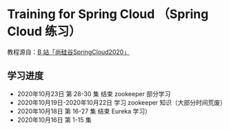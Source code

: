 # Training for Spring Cloud （Spring Cloud 练习）

教程源自：[B 站「尚硅谷SpringCloud2020」](https://www.bilibili.com/video/BV18E411x7eT?p=1)

## 学习进度

* 2020年10月23日   第 28-30 集   结束 zookeeper 部分学习
* 2020年10月19日-2020年10月22日  学习 zookeeper 知识（大部分时间荒废）
* 2020年10月18日   第 16-27 集   结束 Eureka 学习）
* 2020年10月16日   第 1-15 集
